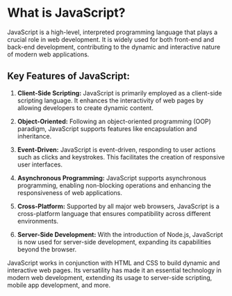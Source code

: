 # What is JavaScript?

JavaScript is a high-level, interpreted programming language that plays a crucial role in web development. It is widely used for both front-end and back-end development, contributing to the dynamic and interactive nature of modern web applications.

## Key Features of JavaScript:

1. **Client-Side Scripting:** JavaScript is primarily employed as a client-side scripting language. It enhances the interactivity of web pages by allowing developers to create dynamic content.

2. **Object-Oriented:** Following an object-oriented programming (OOP) paradigm, JavaScript supports features like encapsulation and inheritance.

3. **Event-Driven:** JavaScript is event-driven, responding to user actions such as clicks and keystrokes. This facilitates the creation of responsive user interfaces.

4. **Asynchronous Programming:** JavaScript supports asynchronous programming, enabling non-blocking operations and enhancing the responsiveness of web applications.

5. **Cross-Platform:** Supported by all major web browsers, JavaScript is a cross-platform language that ensures compatibility across different environments.

6. **Server-Side Development:** With the introduction of Node.js, JavaScript is now used for server-side development, expanding its capabilities beyond the browser.

JavaScript works in conjunction with HTML and CSS to build dynamic and interactive web pages. Its versatility has made it an essential technology in modern web development, extending its usage to server-side scripting, mobile app development, and more.
